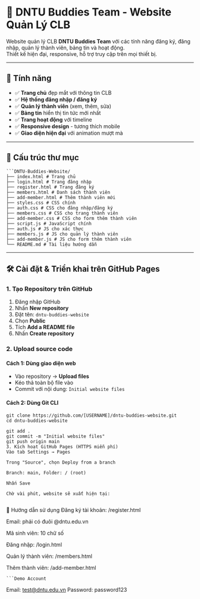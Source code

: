 # 🌟 DNTU Buddies Team - Website Quản Lý CLB

Website quản lý CLB **DNTU Buddies Team** với các tính năng đăng ký, đăng nhập, quản lý thành viên, bảng tin và hoạt động.  
Thiết kế hiện đại, responsive, hỗ trợ truy cập trên mọi thiết bị.

---

## 🚀 Tính năng

- ✅ **Trang chủ** đẹp mắt với thông tin CLB  
- ✅ **Hệ thống đăng nhập / đăng ký**  
- ✅ **Quản lý thành viên** (xem, thêm, sửa)  
- ✅ **Bảng tin** hiển thị tin tức mới nhất  
- ✅ **Trang hoạt động** với timeline  
- ✅ **Responsive design** - tương thích mobile  
- ✅ **Giao diện hiện đại** với animation mượt mà  

---

## 📁 Cấu trúc thư mục
```
```DNTU-Buddies-Website/
├── index.html # Trang chủ
├── login.html # Trang đăng nhập
├── register.html # Trang đăng ký
├── members.html # Danh sách thành viên
├── add-member.html # Thêm thành viên mới
├── styles.css # CSS chính
├── auth.css # CSS cho đăng nhập/đăng ký
├── members.css # CSS cho trang thành viên
├── add-member.css # CSS cho form thêm thành viên
├── script.js # JavaScript chính
├── auth.js # JS cho xác thực
├── members.js # JS cho quản lý thành viên
├── add-member.js # JS cho form thêm thành viên
└── README.md # Tài liệu hướng dẫn
```
---

## 🛠 Cài đặt & Triển khai trên GitHub Pages

### 1. Tạo Repository trên GitHub
1. Đăng nhập GitHub  
2. Nhấn **New repository**  
3. Đặt tên: `dntu-buddies-website`  
4. Chọn **Public**  
5. Tích **Add a README file**  
6. Nhấn **Create repository**  

### 2. Upload source code

#### Cách 1: Dùng giao diện web
- Vào repository → **Upload files**
- Kéo thả toàn bộ file vào
- Commit với nội dung: `Initial website files`

#### Cách 2: Dùng Git CLI
```# Clone repository
git clone https://github.com/[USERNAME]/dntu-buddies-website.git
cd dntu-buddies-website
```
```# Copy toàn bộ file vào thư mục này
git add .
git commit -m "Initial website files"
git push origin main
3. Kích hoạt GitHub Pages (HTTPS miễn phí)
Vào tab Settings → Pages

Trong "Source", chọn Deploy from a branch

Branch: main, Folder: / (root)

Nhấn Save

Chờ vài phút, website sẽ xuất hiện tại:

```
```https://[USERNAME].github.io/dntu-buddies-website/
```
📱 Hướng dẫn sử dụng
Đăng ký tài khoản: /register.html

Email: phải có đuôi @dntu.edu.vn

Mã sinh viên: 10 chữ số

Đăng nhập: /login.html

Quản lý thành viên: /members.html

Thêm thành viên: /add-member.html
```
```Demo Account
```

Email: test@dntu.edu.vn
Password: password123
